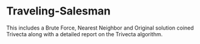 # Traveling-Salesman
This includes a Brute Force, Nearest Neighbor and Original solution coined Trivecta along with a detailed report on the Trivecta algorithm.

